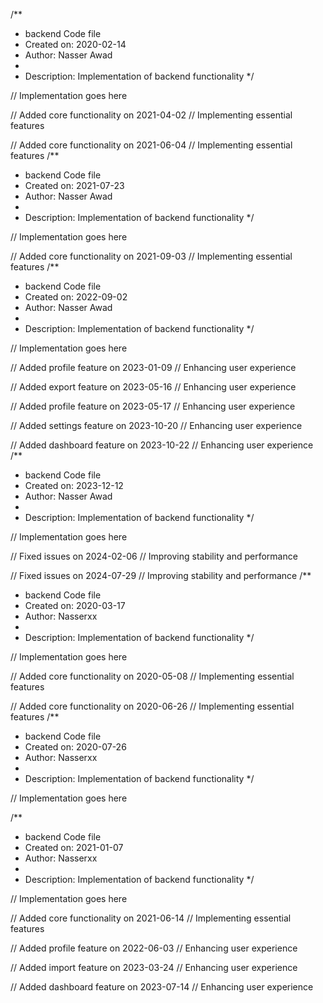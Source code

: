 /**
 * backend Code file
 * Created on: 2020-02-14
 * Author: Nasser Awad
 *
 * Description: Implementation of backend functionality
 */
 
// Implementation goes here


// Added core functionality on 2021-04-02
// Implementing essential features

// Added core functionality on 2021-06-04
// Implementing essential features
/**
 * backend Code file
 * Created on: 2021-07-23
 * Author: Nasser Awad
 *
 * Description: Implementation of backend functionality
 */
 
// Implementation goes here


// Added core functionality on 2021-09-03
// Implementing essential features
/**
 * backend Code file
 * Created on: 2022-09-02
 * Author: Nasser Awad
 *
 * Description: Implementation of backend functionality
 */
 
// Implementation goes here


// Added profile feature on 2023-01-09
// Enhancing user experience

// Added export feature on 2023-05-16
// Enhancing user experience

// Added profile feature on 2023-05-17
// Enhancing user experience

// Added settings feature on 2023-10-20
// Enhancing user experience

// Added dashboard feature on 2023-10-22
// Enhancing user experience
/**
 * backend Code file
 * Created on: 2023-12-12
 * Author: Nasser Awad
 *
 * Description: Implementation of backend functionality
 */
 
// Implementation goes here


// Fixed issues on 2024-02-06
// Improving stability and performance

// Fixed issues on 2024-07-29
// Improving stability and performance
/**
 * backend Code file
 * Created on: 2020-03-17
 * Author: Nasserxx
 *
 * Description: Implementation of backend functionality
 */
 
// Implementation goes here


// Added core functionality on 2020-05-08
// Implementing essential features

// Added core functionality on 2020-06-26
// Implementing essential features
/**
 * backend Code file
 * Created on: 2020-07-26
 * Author: Nasserxx
 *
 * Description: Implementation of backend functionality
 */
 
// Implementation goes here

/**
 * backend Code file
 * Created on: 2021-01-07
 * Author: Nasserxx
 *
 * Description: Implementation of backend functionality
 */
 
// Implementation goes here


// Added core functionality on 2021-06-14
// Implementing essential features

// Added profile feature on 2022-06-03
// Enhancing user experience

// Added import feature on 2023-03-24
// Enhancing user experience

// Added dashboard feature on 2023-07-14
// Enhancing user experience
